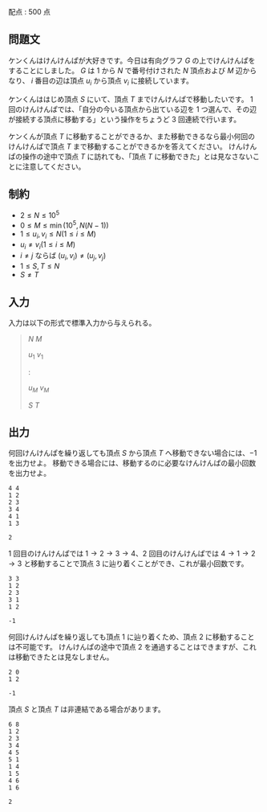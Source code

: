 配点 : $500$ 点

## 問題文

ケンくんはけんけんぱが大好きです。今日は有向グラフ $G$ の上でけんけんぱをすることにしました。
$G$ は $1$ から $N$ で番号付けされた $N$ 頂点および $M$ 辺からなり、
$i$ 番目の辺は頂点 $u_i$ から頂点 $v_i$ に接続しています。

ケンくんははじめ頂点 $S$ にいて、頂点 $T$ までけんけんぱで移動したいです。
$1$ 回のけんけんぱでは、「自分の今いる頂点から出ている辺を $1$ つ選んで、その辺が接続する頂点に移動する」という操作をちょうど $3$ 回連続で行います。

ケンくんが頂点 $T$ に移動することができるか、また移動できるなら最小何回のけんけんぱで頂点 $T$ まで移動することができるかを答えてください。
けんけんぱの操作の途中で頂点 $T$ に訪れても、「頂点 $T$ に移動できた」とは見なさないことに注意してください。

## 制約

- $2 \leq N \leq 10^5$
- $0 \leq M \leq \min(10^5, N (N-1))$
- $1 \leq u_i, v_i \leq N(1 \leq i \leq M)$
- $u_i \neq v_i (1 \leq i \leq M)$
- $i \neq j$ ならば $(u_i, v_i) \neq (u_j, v_j)$
- $1 \leq S, T \leq N$
- $S \neq T$

## 入力

入力は以下の形式で標準入力から与えられる。

> $N$ $M$
> 
> $u_1$ $v_1$
> 
> $:$
> 
> $u_M$ $v_M$
> 
> $S$ $T$

## 出力

何回けんけんぱを繰り返しても頂点 $S$ から頂点 $T$ へ移動できない場合には、$-1$ を出力せよ。
移動できる場合には、移動するのに必要なけんけんぱの最小回数を出力せよ。

```input1
4 4
1 2
2 3
3 4
4 1
1 3
```

```output1
2
```

$1$ 回目のけんけんぱでは $1 \rightarrow 2 \rightarrow 3 \rightarrow 4$、$2$ 回目のけんけんぱでは $4 \rightarrow 1 \rightarrow 2 \rightarrow 3$ と移動することで頂点 $3$ に辿り着くことができ、これが最小回数です。

```input2
3 3
1 2
2 3
3 1
1 2
```

```output2
-1
```

何回けんけんぱを繰り返しても頂点 $1$ に辿り着くため、頂点 $2$ に移動することは不可能です。
けんけんぱの途中で頂点 $2$ を通過することはできますが、これは移動できたとは見なしません。

```input3
2 0
1 2
```

```output3
-1
```

頂点 $S$ と頂点 $T$ は非連結である場合があります。

```input4
6 8
1 2
2 3
3 4
4 5
5 1
1 4
1 5
4 6
1 6
```

```output4
2
```